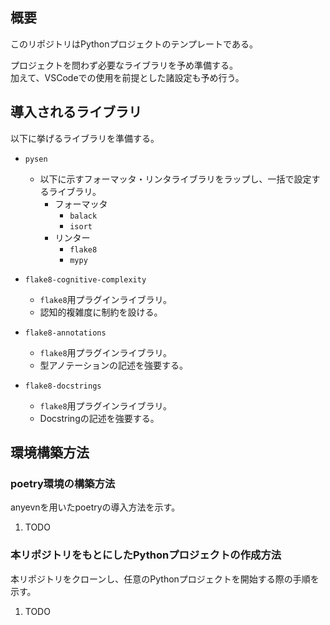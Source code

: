 ## 概要

このリポジトリはPythonプロジェクトのテンプレートである。  
  
プロジェクトを問わず必要なライブラリを予め準備する。  
加えて、VSCodeでの使用を前提とした諸設定も予め行う。

## 導入されるライブラリ

以下に挙げるライブラリを準備する。

* `pysen`
    * 以下に示すフォーマッタ・リンタライブラリをラップし、一括で設定するライブラリ。
        * フォーマッタ
            * `balack`
            * `isort`
        * リンター
            * `flake8`
            * `mypy`

* `flake8-cognitive-complexity`
    * `flake8`用プラグインライブラリ。
    * 認知的複雑度に制約を設ける。
* `flake8-annotations`
    * `flake8`用プラグインライブラリ。
    * 型アノテーションの記述を強要する。
* `flake8-docstrings`
    * `flake8`用プラグインライブラリ。
    * Docstringの記述を強要する。

## 環境構築方法
### poetry環境の構築方法

anyevnを用いたpoetryの導入方法を示す。

1. TODO

### 本リポジトリをもとにしたPythonプロジェクトの作成方法

本リポジトリをクローンし、任意のPythonプロジェクトを開始する際の手順を示す。

1. TODO
